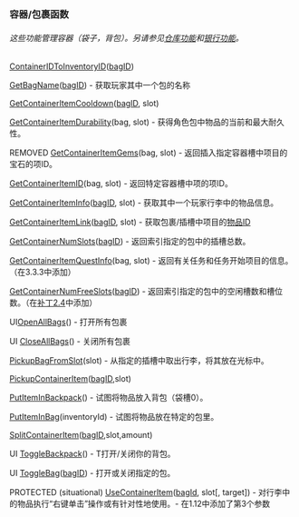 ### 容器/包裹函数

###### 这些功能管理容器（袋子，背包）。另请参见[仓库功能](https://wow.gamepedia.com/World_of_Warcraft_API#Inventory_Functions)和[银行功能](https://wow.gamepedia.com/World_of_Warcraft_API#Bank_Functions)。

[ContainerIDToInventoryID](https://wow.gamepedia.com/API_ContainerIDToInventoryID)\([bagID](https://wow.gamepedia.com/BagId)\)

[GetBagName](https://wow.gamepedia.com/API_GetBagName)\([bagID](https://wow.gamepedia.com/BagId)\) - 获取玩家其中一个包的名称

[GetContainerItemCooldown](https://wow.gamepedia.com/API_GetContainerItemCooldown)\([bagID](https://wow.gamepedia.com/BagId), slot\)

[GetContainerItemDurability](https://wow.gamepedia.com/API_GetContainerItemDurability)\(bag, slot\) - 获得角色包中物品的当前和最大耐久性。

REMOVED [GetContainerItemGems](https://wow.gamepedia.com/API_GetContainerItemGems)\(bag, slot\) - 返回插入指定容器槽中项目的宝石的项ID。

[GetContainerItemID](https://wow.gamepedia.com/API_GetContainerItemID)\(bag, slot\) - 返回特定容器槽中项的项ID。

[GetContainerItemInfo](https://wow.gamepedia.com/API_GetContainerItemInfo)\([bagID](https://wow.gamepedia.com/BagId), slot\) - 获取其中一个玩家行李中的物品信息。

[GetContainerItemLink](https://wow.gamepedia.com/API_GetContainerItemLink)\([bagID](https://wow.gamepedia.com/BagId), slot\) - 获取包裹/插槽中项目的[物品ID](https://wow.gamepedia.com/ItemLink)

[GetContainerNumSlots](https://wow.gamepedia.com/API_GetContainerNumSlots)\([bagID](https://wow.gamepedia.com/BagId)\) - 返回索引指定的包中的插槽总数。

[GetContainerItemQuestInfo](https://wow.gamepedia.com/API_GetContainerItemQuestInfo)\(bag, slot\) - 返回有关任务和任务开始项目的信息。（在3.3.3中添加）

[GetContainerNumFreeSlots](https://wow.gamepedia.com/API_GetContainerNumFreeSlots)\([bagID](https://wow.gamepedia.com/BagId)\) - 返回索引指定的包中的空闲槽数和槽位数。（在[补丁2.4](https://wow.gamepedia.com/Patch_2.4)中添加）

UI[OpenAllBags](https://wow.gamepedia.com/API_OpenAllBags)\(\) - 打开所有包裹

UI [CloseAllBags](https://wow.gamepedia.com/API_CloseAllBags)\(\) - 关闭所有包裹

[PickupBagFromSlot](https://wow.gamepedia.com/API_PickupBagFromSlot)\(slot\) - 从指定的插槽中取出行李，将其放在光标中。

[PickupContainerItem](https://wow.gamepedia.com/API_PickupContainerItem)\([bagID](https://wow.gamepedia.com/BagId),slot\)

[PutItemInBackpack](https://wow.gamepedia.com/API_PutItemInBackpack)\(\) - 试图将物品放入背包（袋槽0）。

[PutItemInBag](https://wow.gamepedia.com/API_PutItemInBag)\(inventoryId\) - 试图将物品放在特定的包里。

[SplitContainerItem](https://wow.gamepedia.com/API_SplitContainerItem)\([bagID](https://wow.gamepedia.com/BagId),slot,amount\)

UI [ToggleBackpack](https://wow.gamepedia.com/API_ToggleBackpack)\(\) - T打开/关闭你的背包。

UI [ToggleBag](https://wow.gamepedia.com/API_ToggleBag)\([bagID](https://wow.gamepedia.com/BagId)\) - 打开或关闭指定的包。

PROTECTED \(situational\) [UseContainerItem](https://wow.gamepedia.com/API_UseContainerItem)\([bagId](https://wow.gamepedia.com/BagId), slot\[, target\]\) - 对行李中的物品执行“右键单击”操作或有针对性地使用。- 在1.12中添加了第3个参数

